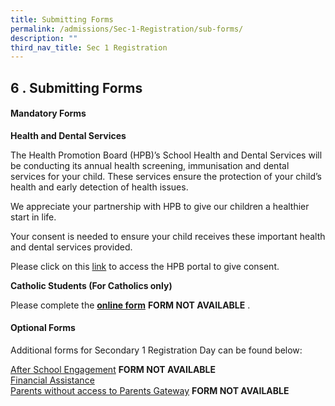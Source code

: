 ```yaml
---
title: Submitting Forms
permalink: /admissions/Sec-1-Registration/sub-forms/
description: ""
third_nav_title: Sec 1 Registration
---
```

## 6 \. Submitting Forms

#### Mandatory Forms

**Health and Dental Services**

The Health Promotion Board (HPB)’s School Health and Dental Services will be conducting its annual health screening, immunisation and dental services for your child. These services ensure the protection of your child’s health and early detection of health issues.

We appreciate your partnership with HPB to give our children a healthier start in life.

Your consent is needed to ensure your child receives these important health and dental services provided.

Please click on this [link](/files/22%2012%2021_HPB_Letter%20to%20S1%20Parents.pdf) to access the HPB portal to give consent.

**Catholic Students (For Catholics only)**  

Please complete the [**online form**](https://go.gov.sg/kccatholicmatters2022) **FORM NOT AVAILABLE** .

#### Optional Forms

Additional forms for Secondary 1 Registration Day can be found below:

[After School Engagement](https://form.gov.sg/#!/612ddd44f888ba001261ad7b) **FORM NOT AVAILABLE**<br>
[Financial Assistance](/files/MOE%20FAS%20Application%20Form%20(30%20Sep%202020)%20final.pdf)<br>
[Parents without access to Parents Gateway](https://go.gov.sg/welcome-to-kc) **FORM NOT AVAILABLE**
